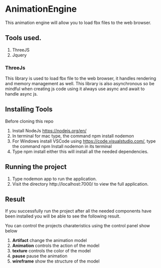 # AnimationEngine
This animation engine will allow you to load fbx files to the web browser.

## Tools used.

1. ThreeJS
2. Jquery

### ThreeJs
This library is used to load fbx file to the web browser, it handles rendering and memory management as well. This library is also asynchronous so be mindful when creating js code using it always use async and await to handle async js.

## Installing Tools 

Before cloning this repo

1. Install NodeJs https://nodejs.org/en/
2. In terminal for mac type, the command npm install nodemon
3. For Windows install VSCode using https://code.visualstudio.com/, type the command npm Install nodemon in its terminal
4. Type npm install either this will install all the needed dependencies.

## Running the project
1. Type nodemon app to run the application.
2. Visit the directory http://localhost:7000/ to view the full application.
    
## Result 
If you successfully run the project after all the needed components have been installed you will be able to see the following result.
[](asserts/gitgub-images/project.png)

You can control the projects charateristics using the control panel show below
[](asserts/github-images/Control-panel.png)
1. **Artifact** change the animation model 
2. **Animation** controls the action of the model 
3. **texture** controls the color of the model
4. **pause** pause the animation 
5. **wireframe** show the structure of the model
